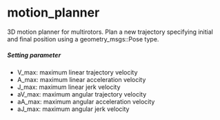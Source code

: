 # motion_planner


3D motion planner for multirotors.
Plan a new trajectory specifying initial and final position using a geometry_msgs::Pose type.

##### Setting parameter
* V_max: maximum linear trajectory velocity
* A_max: maximum linear acceleration velocity
* J_max: maximum linear jerk velocity 
* aV_max: maximum angular trajectory velocity
* aA_max: maximum angular acceleration velocity
* aJ_max: maximum angular jerk velocity 

##### 

